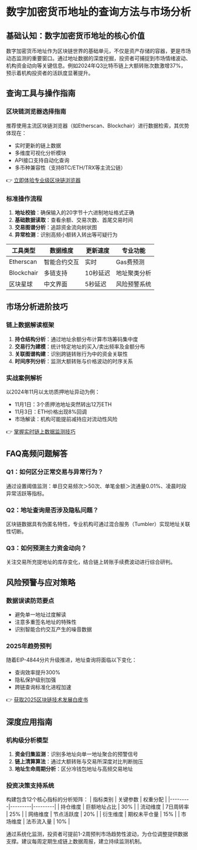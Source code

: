 # 数字加密货币地址的查询方法与市场分析

## 基础认知：数字加密货币地址的核心价值
数字加密货币地址作为区块链世界的基础单元，不仅是资产存储的容器，更是市场动态监测的重要窗口。通过地址数据的深度挖掘，投资者可捕捉到市场情绪波动、机构资金动向等关键信息。例如2024年Q3比特币链上大额转账次数激增37%，预示着机构投资者的活跃度显著提升。

## 查询工具与操作指南
### 区块链浏览器选择指南
推荐使用主流区块链浏览器（如Etherscan、Blockchair）进行数据检索，其优势体现在：
- 实时更新的链上数据
- 多维度可视化分析模块
- API接口支持自动化查询
- 多币种兼容性（支持BTC/ETH/TRX等主流公链）

👉 [立即体验专业级区块链浏览器](https://bit.ly/okx_welcome)

### 标准操作流程
1. **地址校验**：确保输入的20字节十六进制地址格式正确
2. **基础数据读取**：查看余额、交易次数、首尾交易时间
3. **交易图谱分析**：追踪资金流向树状图
4. **异常检测**：识别高频小额转入转出等可疑行为

| 工具类型 | 数据维度 | 更新速度 | 专业功能 |
|---------|---------|---------|---------|
| Etherscan | 智能合约交互 | 实时 | Gas费预测 |
| Blockchair | 多链支持 | 10秒延迟 | 地址聚类分析 |
| 区块星球 | 中文界面 | 5秒延迟 | 风险预警系统 |

## 市场分析进阶技巧
### 链上数据解读框架
1. **持仓结构分析**：通过地址余额分布计算市场筹码集中度
2. **交易行为建模**：统计特定地址的买入/卖出频率及金额分布
3. **关联图谱构建**：识别跨链转账行为中的资金关联性
4. **时间序列分析**：监测大额转账与价格波动的时序关系

### 实战案例解析
以2024年11月以太坊质押地址异动为例：
- 11月1日：3个质押池地址突然转出12万ETH
- 11月3日：ETH价格出现8%回调
- 市场解读：机构可能提前减持应对流动性风险

👉 [掌握实时链上数据监测技巧](https://bit.ly/okx_welcome)

## FAQ高频问题解答
### Q1：如何区分正常交易与异常行为？
通过设置阈值监测：单日交易频次＞50次、单笔金额＞流通量0.01%、凌晨时段异常活跃等指标。

### Q2：地址查询是否涉及隐私问题？
区块链数据具有伪匿名特性，专业机构可通过混合服务（Tumbler）实现地址关联性切断。

### Q3：如何预测主力资金动向？
关注交易所充提地址的库存变化，结合链上转账手续费波动进行综合研判。

## 风险预警与应对策略
### 数据误读防范要点
- 避免单一地址过度解读
- 注意多重签名地址的特殊性
- 识别智能合约交互产生的噪音数据

### 2025年趋势预判
随着EIP-4844分片升级推进，地址查询将面临以下变化：
- 查询效率提升300%
- 隐私保护级别加强
- 跨链查询标准化进程加速

👉 [获取2025区块链技术发展白皮书](https://bit.ly/okx_welcome)

## 深度应用指南
### 机构级分析模型
1. **资金归集监测**：识别多地址向单一地址聚合的预警信号
2. **链上清算算法**：通过大额转账与交易所深度对比判断抛压
3. **地址生命周期分析**：区分冷钱包地址与高频交易地址

### 投资决策支持系统
构建包含12个核心指标的分析矩阵：
| 指标类别 | 关键参数 | 权重分配 |
|---------|---------|---------|
| 持仓维度 | 巨额地址占比 | 30% |
| 流动维度 | 7日周转率 | 25% |
| 网络维度 | 节点活跃度 | 20% |
| 衍生维度 | 期权未平仓量 | 15% |
| 市场维度 | 法币流入量 | 10% |

通过系统化监测，投资者可提前1-2周预判市场趋势性波动，为仓位调整提供数据支撑。建议每周定期生成链上数据周报，建立持续监测机制。